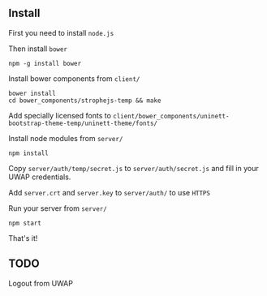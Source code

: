 ## Install

First you need to install `node.js`

Then install `bower`
```shell
npm -g install bower
```

Install bower components from `client/`
```shell
bower install
cd bower_components/strophejs-temp && make
```

Add specially licensed fonts to `client/bower_components/uninett-bootstrap-theme-temp/uninett-theme/fonts/`

Install node modules from `server/`
```shell
npm install
```

Copy `server/auth/temp/secret.js` to `server/auth/secret.js` and fill in your UWAP credentials.

Add `server.crt` and `server.key` to `server/auth/` to use `HTTPS`

Run your server from `server/`
```shell
npm start
```

That's it!


## TODO

Logout from UWAP

